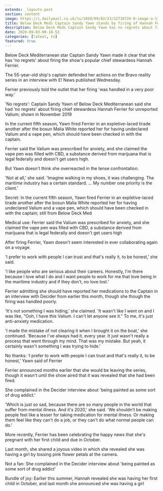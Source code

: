 ```yaml
---
extends: _layouts.post
section: content
image: https://i.dailymail.co.uk/1s/2020/09/02/23/32710724-0-image-a-13_1599087261053.jpg 
title: Below Deck Meds Captain Sandy Yawn stands by firing of Hannah Ferrier for undeclared Valium 
description: Below Deck Meds Captain Sandy Yawn has no regrets about firing chief stewardess Hannah Ferrier in a new interview. She said she couldnt trust the longtime fixture on the Bravo series. 
date: 2020-09-03-00-18-53 
categories: [latest, tv] 
featured: true 
--- 
```

Below Deck Mediterranean star Captain Sandy Yawn made it clear that she has 'no regrets' about firing the show's popular chief stewardess Hannah Ferrier.

The 55-year-old ship's captain defended her actions on the Bravo reality series in an interview with E! News published Wednesday.

Ferrier previously told the outlet that her firing 'was handled in a very poor way.'

'No regrets': Captain Sandy Yawn of Below Deck Mediterranean said she had 'no regrets' about firing chief stewardess Hannah Ferrier for unreported Valium; shown in November 2019

In the current fifth season, Yawn fired Ferrier in an expletive-laced tirade another after the bosun Malia White reported her for having undeclared Valium and a vape pen, which should have been checked in with the captain.

Ferrier said the Valium was prescribed for anxiety, and she claimed the vape pen was filled with CBD, a substance derived from marijuana that is legal federally and doesn't get users high.

But Yawn doesn't think she overreacted in the tense confrontation.

'Not at all,' she said. 'Imagine walking in my shoes, it was challenging. The maritime industry has a certain standard. … My number one priority is the client.'

Secret: In the current fifth season, Yawn fired Ferrier in an expletive-laced tirade another after the bosun Malia White reported her for having undeclared Valium and a vape pen, which should have been checked in with the captain; still from Below Deck Med

Medical use: Ferrier said the Valium was prescribed for anxiety, and she claimed the vape pen was filled with CBD, a substance derived from marijuana that is legal federally and doesn't get users high

After firing Ferrier, Yawn doesn't seem interested in ever collaborating again on a voyage.

'I prefer to work with people I can trust and that's really it, to be honest,' she said. 

'I like people who are serious about their careers. Honestly, I'm there because I love what I do and I want people to work for me that love being in the maritime industry and if they don't, no love lost.'

 Ferrier admitting she should have reported her medications to the Captain in an interview with Decider from earlier this month, though she though the firing was handled poorly.

'It's not something I was hiding,' she claimed. 'It wasn't like I went on and I was like, "Ooh, I have this Valium. I can't let anyone see it." To me, it's just anti-anxiety medication.

'I made the mistake of not clearing it when I brought it on the boat,' she continued. 'Because I've always had it, every year. It just wasn't really a process that went through my mind. That was my mistake. But yeah, it certainly wasn't something I was trying to hide.'

No thanks: 'I prefer to work with people I can trust and that's really it, to be honest,' Yawn said of Ferrier

Ferrier announced months earlier that she would be leaving the series, though it wasn't until the show aired that it was revealed that she had been fired.

She complained in the Decider interview about 'being painted as some sort of drug addict.'

'Which is just so sad, because there are so many people in the world that suffer from mental illness. And it's 2020,' she said. 'We shouldn't be making people feel like a lesser for taking medication for mental illness. Or making them feel like they can't do a job, or they can't do what normal people can do.'

More recently, Ferrier has been celebrating the happy news that she's pregnant with her first child and due in October.

Last month, she shared a joyous video in which she revealed she was having a girl by tossing pink flower petals at the camera.

Not a fan: She complained in the Decider interview about 'being painted as some sort of drug addict'

Bundle of joy: Earlier this summer, Hannah revealed she was having her first child in October, and last month she announced she was having a girl

